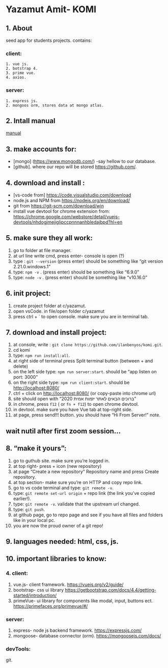 # Yazamut Amit- KOMI
## 1. About
seed app for students projects. contains:
### client:
    1. vue js.
    2. botstrap 4.
    3. prime vue.
    4. axios.
### server:
    1. express js.
    2. mongoos orm, stores data at mongo atlas.

## 2. Intall manual
[manual](https://docs.google.com/document/d/1Aukk75HqhIS5e3QuvmvgoghLv0Id0OWGNk7wvAE4Qu4/edit?usp=sharing )

## 3. make accounts for:
 + [mongo] (https://www.mongodb.com/) -say hellow to our database.
 + [github]. where our repo will be stored <https://github.com/>.

## 4. download and install :
 + [vs-code from] <https://code.visualstudio.com/download>
 + node.js and NPM  from <https://nodejs.org/en/download/>
 + git from <https://git-scm.com/download/win>
 + install vue devtool for chrome extension from: <https://chrome.google.com/webstore/detail/vuejs-devtools/nhdogjmejiglipccpnnnanhbledajbpd?hl=en>


## 5. make sure they all work:
 1. go to folder at file manager.
 2. at url line write cmd, press enter- console is open (?)
 3. type : `git --version` (press enter) should be something like “git version 2.21.0.windows.1”
 4. type: `npm -v` . (press enter) should be something like “6.9.0”
 5. type: `node -v` . (press enter) should be something like “v10.16.0”
 
 ## 6. init project:
 1. create project folder at c/yazamut.
 2. open vsCode. in file/open folder c/yazamut 
 3. press ctrl + ` to open console. make sure you are in terminal tab.


## 7. download and install project:
 1. at console, write : `git clone https://github.com/ilanbenyos/komi.git`.
 2. cd komi
 3. type: `npm run install:all`.
 4. at right side of terminal press Split terminal button (between + and delete)
 5. on the left side type: `npm run server:start`. should be “app listen on port:  3000”
 6. on the right side type: `npm run client:start`. should be <http://localhost:8080/>
 7. ctrl + click on <http://localhost:8080/> (or copy-paste into chrome url)
 8. site should open with “ברוכים הבאים לאתר יזמות אמית 2020”
 9. in chrome, press `f12` ( or `fn + f12`) to open chrome devtool.
 10. in devtool. make sure you have Vue tab at top-right side.
 11. at page, press send!!! button. you should have “Hi From Server!” note.

## wait nutil after first zoom session...

## 8. “make it yours”:
 1. go to guthub site. make sure you’re logged in.
 2. at top right- press + icon (new repository)
 3. at page “Create a new repository” Repository name and press Create repository.
 4. at top section- make sure you’re on HTTP and copy repo link.
 5. go to vs code terminal and type: `git remote -v`.
 6. type: `git remote set-url origin` +  repo link (the link you’ve copied earlier!).
  7. type: `git remote -v`. validate that the upstream url changed.
 8. type: `git push`.
 9. at github page, go to repo page and see if you have all files and folders like in your local pc.
 10. you are now the proud owner of a git repo!



## 9. languages needed: html, css, js.
## 10. important libraries to know:
### 4. client:
 1. vue.js- client framework. https://vuejs.org/v2/guide/
 2. bootstrap- css ui library https://getbootstrap.com/docs/4.4/getting-started/introduction/
 3. primeVue- ui library for components like modal, input, buttons ect. https://primefaces.org/primevue/#/
### server:
 1. express- node js backend framework. https://expressjs.com/
 2. mongoose- database connector (orm). https://mongoosejs.com/docs/
### devTools:
 git.

